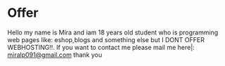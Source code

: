# Offer
Hello my name is Míra and iam 18 years old student who is programming web pages like: eshop,blogs and something else but I DONT OFFER WEBHOSTING!!.
If you want to contact me please mail me here|: miralp091@gmail.com
thank you

